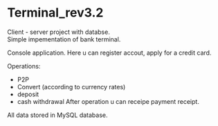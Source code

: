 # Terminal_rev3.2
Client - server project with databse.<br>
Simple impementation of bank terminal.

Console application. Here u can register accout, apply for a credit card.<br>

Operations:
* P2P
* Convert (according to currency rates)
* deposit
* cash withdrawal
After operation u can receipe payment receipt.

All data stored in MySQL database.


